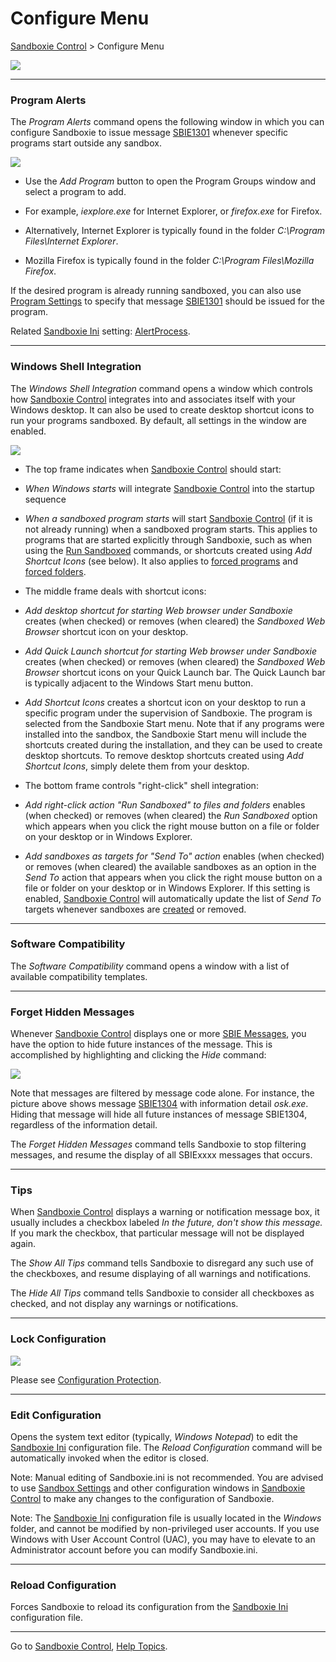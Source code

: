 # Configure Menu

[Sandboxie Control](SandboxieControl.md) > Configure Menu

![](../Media/ConfigureMenu.png)

* * *

### Program Alerts

The _Program Alerts_ command opens the following window in which you can configure Sandboxie to issue message [SBIE1301](SBIE1301.md) whenever specific programs start outside any sandbox.

![](../Media/AlertPrograms.png)

*   Use the _Add Program_ button to open the Program Groups window and select a program to add.


*   For example, _iexplore.exe_ for Internet Explorer, or _firefox.exe_ for Firefox.
*   Alternatively, Internet Explorer is typically found in the folder _C:\Program Files\Internet Explorer_.
*   Mozilla Firefox is typically found in the folder _C:\Program Files\Mozilla Firefox_.


If the desired program is already running sandboxed, you can also use [Program Settings](ProgramSettings.md#page-1) to specify that message [SBIE1301](SBIE1301.md) should be issued for the program.

Related [Sandboxie Ini](SandboxieIni.md) setting: [AlertProcess](AlertProcess.md).

* * *

### Windows Shell Integration

The _Windows Shell Integration_ command opens a window which controls how [Sandboxie Control](SandboxieControl.md) integrates into and associates itself with your Windows desktop. It can also be used to create desktop shortcut icons to run your programs sandboxed. By default, all settings in the window are enabled.

![](../Media/ShellIntegration.png)

*   The top frame indicates when [Sandboxie Control](SandboxieControl.md) should start:


*   _When Windows starts_ will integrate [Sandboxie Control](SandboxieControl.md) into the startup sequence

*   _When a sandboxed program starts_ will start [Sandboxie Control](SandboxieControl.md) (if it is not already running) when a sandboxed program starts. This applies to programs that are started explicitly through Sandboxie, such as when using the [Run Sandboxed](SandboxMenu.md#sandbox-menu) commands, or shortcuts created using _Add Shortcut Icons_ (see below). It also applies to [forced programs](ProgramStartSettings.md#forced-programs) and [forced folders](ProgramStartSettings.md#forced-folders).

*   The middle frame deals with shortcut icons:


*   _Add desktop shortcut for starting Web browser under Sandboxie_ creates (when checked) or removes (when cleared) the _Sandboxed Web Browser_ shortcut icon on your desktop.


*   _Add Quick Launch shortcut for starting Web browser under Sandboxie_ creates (when checked) or removes (when cleared) the _Sandboxed Web Browser_ shortcut icons on your Quick Launch bar. The Quick Launch bar is typically adjacent to the Windows Start menu button.


*   _Add Shortcut Icons_ creates a shortcut icon on your desktop to run a specific program under the supervision of Sandboxie. The program is selected from the Sandboxie Start menu. Note that if any programs were installed into the sandbox, the Sandboxie Start menu will include the shortcuts created during the installation, and they can be used to create desktop shortcuts. To remove desktop shortcuts created using _Add Shortcut Icons_, simply delete them from your desktop.


*   The bottom frame controls "right-click" shell integration:


*   _Add right-click action "Run Sandboxed" to files and folders_ enables (when checked) or removes (when cleared) the _Run Sandboxed_ option which appears when you click the right mouse button on a file or folder on your desktop or in Windows Explorer.


*   _Add sandboxes as targets for "Send To" action_ enables (when checked) or removes (when cleared) the available sandboxes as an option in the _Send To_ action that appears when you click the right mouse button on a file or folder on your desktop or in Windows Explorer. If this setting is enabled, [Sandboxie Control](SandboxieControl.md) will automatically update the list of _Send To_ targets whenever sandboxes are [created](SandboxMenu.md#create-new-sandbox) or removed.


* * *

### Software Compatibility

The _Software Compatibility_ command opens a window with a list of available compatibility templates.

* * *

### Forget Hidden Messages

Whenever [Sandboxie Control](SandboxieControl.md) displays one or more [SBIE Messages](SBIEMessages.md), you have the option to hide future instances of the message. This is accomplished by highlighting and clicking the _Hide_ command:

![](../Media/MessagesFromSandboxie.png)

Note that messages are filtered by message code alone. For instance, the picture above shows message [SBIE1304](SBIE1304.md) with information detail _osk.exe_. Hiding that message will hide all future instances of message SBIE1304, regardless of the information detail.

The _Forget Hidden Messages_ command tells Sandboxie to stop filtering messages, and resume the display of all SBIExxxx messages that occurs.

* * *

### Tips

When [Sandboxie Control](SandboxieControl.md) displays a warning or notification message box, it usually includes a checkbox labeled _In the future, don't show this message._ If you mark the checkbox, that particular message will not be displayed again.

The _Show All Tips_ command tells Sandboxie to disregard any such use of the checkboxes, and resume displaying of all warnings and notifications.

The _Hide All Tips_ command tells Sandboxie to consider all checkboxes as checked, and not display any warnings or notifications.

* * *

### Lock Configuration

![](../Media/LockConfiguration.png)

Please see [Configuration Protection](ConfigurationProtection.md).

* * *

### Edit Configuration

Opens the system text editor (typically, _Windows Notepad_) to edit the [Sandboxie Ini](SandboxieIni.md) configuration file. The _Reload Configuration_ command will be automatically invoked when the editor is closed.

Note: Manual editing of Sandboxie.ini is not recommended. You are advised to use [Sandbox Settings](SandboxSettings.md) and other configuration windows in [Sandboxie Control](SandboxieControl.md) to make any changes to the configuration of Sandboxie.

Note: The [Sandboxie Ini](SandboxieIni.md) configuration file is usually located in the _Windows_ folder, and cannot be modified by non-privileged user accounts. If you use Windows with User Account Control (UAC), you may have to elevate to an Administrator account before you can modify Sandboxie.ini.

* * *

### Reload Configuration

Forces Sandboxie to reload its configuration from the [Sandboxie Ini](SandboxieIni.md) configuration file.

* * *

Go to [Sandboxie Control](SandboxieControl.md#menus), [Help Topics](HelpTopics.md).
